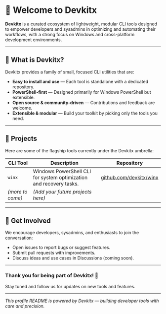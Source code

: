 # 👋 Welcome to Devkitx

**Devkitx** is a curated ecosystem of lightweight, modular CLI tools designed to empower developers and sysadmins in optimizing and automating their workflows, with a strong focus on Windows and cross-platform development environments.

---

## 🔧 What is Devkitx?

Devkitx provides a family of small, focused CLI utilities that are:

- **Easy to install and use** — Each tool is standalone with a dedicated repository.
- **PowerShell-first** — Designed primarily for Windows PowerShell but extensible.
- **Open source & community-driven** — Contributions and feedback are welcome.
- **Extensible & modular** — Build your toolkit by picking only the tools you need.

---

## 🚀 Projects

Here are some of the flagship tools currently under the Devkitx umbrella:

| CLI Tool         | Description                                                        | Repository                                                 |
| ---------------- | ------------------------------------------------------------------ | ---------------------------------------------------------- |
| `winx`           | Windows PowerShell CLI for system optimization and recovery tasks. | [github.com/devkitx/winx](https://github.com/devkitx/winx) |
| _(more to come)_ | _(Add your future projects here)_                                  |                                                            |

---

## 🤝 Get Involved

We encourage developers, sysadmins, and enthusiasts to join the conversation:

- Open issues to report bugs or suggest features.
- Submit pull requests with improvements.
- Discuss ideas and use cases in Discussions (coming soon).

---

### Thank you for being part of Devkitx! 🙌

Stay tuned and follow us for updates on new tools and features.

---

_This profile README is powered by Devkitx — building developer tools with care and precision._
